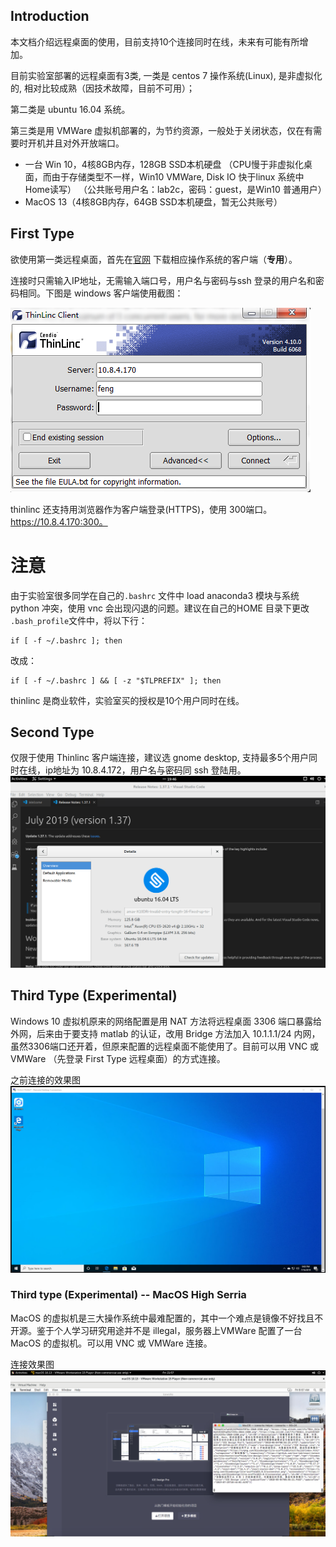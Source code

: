 ## Introduction

本文档介绍远程桌面的使用，目前支持10个连接同时在线，未来有可能有所增加。

目前实验室部署的远程桌面有3类, 一类是 centos 7 操作系统(Linux), 是非虚拟化的, 相对比较成熟（因技术故障，目前不可用）；

第二类是 ubuntu 16.04 系统。

第三类是用 VMWare 虚拟机部署的，为节约资源，一般处于关闭状态，仅在有需要时开机并且对外开放端口。
* 一台 Win 10，4核8GB内存，128GB SSD本机硬盘
（CPU慢于非虚拟化桌面，而由于存储类型不一样，Win10 VMWare, Disk IO 快于linux 系统中 Home读写）
（公共账号用户名：lab2c，密码：guest，是Win10 普通用户）
* MacOS 13（4核8GB内存，64GB SSD本机硬盘，暂无公共账号）

## First Type

欲使用第一类远程桌面，首先在[官网](https://www.cendio.com/thinlinc/download) 下载相应操作系统的客户端（**专用**）。

连接时只需输入IP地址，无需输入端口号，用户名与密码与ssh 登录的用户名和密码相同。下图是 windows 客户端使用截图：

![](screenshot.png)

thinlinc 还支持用浏览器作为客户端登录(HTTPS)，使用 300端口。https://10.8.4.170:300。

# 注意
由于实验室很多同学在自己的`.bashrc` 文件中 load anaconda3 模块与系统 python 冲突，使用 vnc 会出现闪退的问题。建议在自己的HOME 目录下更改
`.bash_profile`文件中，将以下行：
```shell
if [ -f ~/.bashrc ]; then
```
改成：
```shell 
if [ -f ~/.bashrc ] && [ -z "$TLPREFIX" ]; then
```

thinlinc 是商业软件，实验室买的授权是10个用户同时在线。
## Second Type
仅限于使用 Thinlinc 客户端连接，建议选 gnome desktop, 支持最多5个用户同时在线，ip地址为 10.8.4.172，用户名与密码同 ssh 登陆用。
![](./vnc2.png)

## Third Type (Experimental)

Windows 10 虚拟机原来的网络配置是用 NAT 方法将远程桌面 3306 端口暴露给外网，后来由于要支持 matlab 的认证，改用 Bridge 方法加入 10.1.1.1/24 内网，虽然3306端口还开着，但原来配置的远程桌面不能使用了。目前可以用 VNC 或 VMWare （先登录 First Type 远程桌面）的方式连接。

之前连接的效果图
![](./screenshot2.png)

### Third type (Experimental) -- MacOS High Serria
MacOS 的虚拟机是三大操作系统中最难配置的，其中一个难点是镜像不好找且不开源。鉴于个人学习研究用途并不是 illegal，服务器上VMWare 配置了一台 MacOS 的虚拟机。可以用 VNC 或 VMWare 连接。

连接效果图
![](./mac_screenshot3.png)
